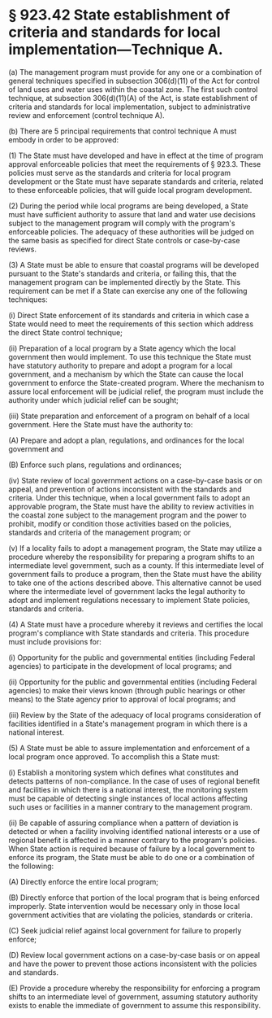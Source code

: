 # § 923.42   State establishment of criteria and standards for local implementation—Technique A.

(a) The management program must provide for any one or a combination of general techniques specified in subsection 306(d)(11) of the Act for control of land uses and water uses within the coastal zone. The first such control technique, at subsection 306(d)(11)(A) of the Act, is state establishment of criteria and standards for local implementation, subject to administrative review and enforcement (control technique A).


(b) There are 5 principal requirements that control technique A must embody in order to be approved:


(1) The State must have developed and have in effect at the time of program approval enforceable policies that meet the requirements of § 923.3. These policies must serve as the standards and criteria for local program development or the State must have separate standards and criteria, related to these enforceable policies, that will guide local program development.


(2) During the period while local programs are being developed, a State must have sufficient authority to assure that land and water use decisions subject to the management program will comply with the program's enforceable policies. The adequacy of these authorities will be judged on the same basis as specified for direct State controls or case-by-case reviews.


(3) A State must be able to ensure that coastal programs will be developed pursuant to the State's standards and criteria, or failing this, that the management program can be implemented directly by the State. This requirement can be met if a State can exercise any one of the following techniques:


(i) Direct State enforcement of its standards and criteria in which case a State would need to meet the requirements of this section which address the direct State control technique;


(ii) Preparation of a local program by a State agency which the local government then would implement. To use this technique the State must have statutory authority to prepare and adopt a program for a local government, and a mechanism by which the State can cause the local government to enforce the State-created program. Where the mechanism to assure local enforcement will be judicial relief, the program must include the authority under which judicial relief can be sought;


(iii) State preparation and enforcement of a program on behalf of a local government. Here the State must have the authority to:


(A) Prepare and adopt a plan, regulations, and ordinances for the local government and


(B) Enforce such plans, regulations and ordinances;


(iv) State review of local government actions on a case-by-case basis or on appeal, and prevention of actions inconsistent with the standards and criteria. Under this technique, when a local government fails to adopt an approvable program, the State must have the ability to review activities in the coastal zone subject to the management program and the power to prohibit, modify or condition those activities based on the policies, standards and criteria of the management program; or 


(v) If a locality fails to adopt a management program, the State may utilize a procedure whereby the responsibility for preparing a program shifts to an intermediate level government, such as a county. If this intermediate level of government fails to produce a program, then the State must have the ability to take one of the actions described above. This alternative cannot be used where the intermediate level of government lacks the legal authority to adopt and implement regulations necessary to implement State policies, standards and criteria.


(4) A State must have a procedure whereby it reviews and certifies the local program's compliance with State standards and criteria. This procedure must include provisions for:


(i) Opportunity for the public and governmental entities (including Federal agencies) to participate in the development of local programs; and


(ii) Opportunity for the public and governmental entities (including Federal agencies) to make their views known (through public hearings or other means) to the State agency prior to approval of local programs; and 


(iii) Review by the State of the adequacy of local programs consideration of facilities identified in a State's management program in which there is a national interest.


(5) A State must be able to assure implementation and enforcement of a local program once approved. To accomplish this a State must:


(i) Establish a monitoring system which defines what constitutes and detects patterns of non-compliance. In the case of uses of regional benefit and facilities in which there is a national interest, the monitoring system must be capable of detecting single instances of local actions affecting such uses or facilities in a manner contrary to the management program.


(ii) Be capable of assuring compliance when a pattern of deviation is detected or when a facility involving identified national interests or a use of regional benefit is affected in a manner contrary to the program's policies. When State action is required because of failure by a local government to enforce its program, the State must be able to do one or a combination of the following:


(A) Directly enforce the entire local program;


(B) Directly enforce that portion of the local program that is being enforced improperly. State intervention would be necessary only in those local government activities that are violating the policies, standards or criteria.


(C) Seek judicial relief against local government for failure to properly enforce;


(D) Review local government actions on a case-by-case basis or on appeal and have the power to prevent those actions inconsistent with the policies and standards.


(E) Provide a procedure whereby the responsibility for enforcing a program shifts to an intermediate level of government, assuming statutory authority exists to enable the immediate of government to assume this responsibility.




